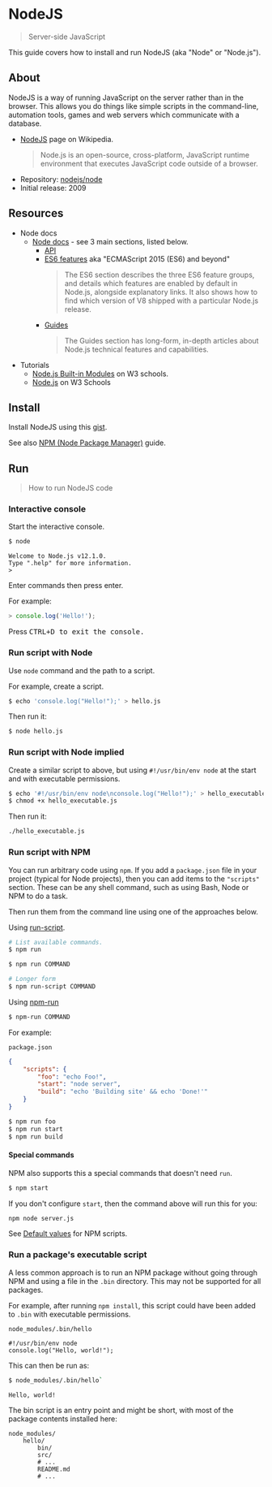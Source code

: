 # NodeJS
> Server-side JavaScript

This guide covers how to install and run NodeJS (aka "Node" or "Node.js").


## About

NodeJS is a way of running JavaScript on the server rather than in the browser. This allows you do things like simple scripts in the command-line, automation tools, games and web servers which communicate with a database.

- [NodeJS](https://en.wikipedia.org/wiki/Node.js) page on Wikipedia.
    > Node.js is an open-source, cross-platform, JavaScript runtime environment that executes JavaScript code outside of a browser.
- Repository: [nodejs/node](github.com/nodejs/node)
- Initial release: 2009


## Resources

- Node docs
    - [Node docs](https://nodejs.org/en/docs/) - see 3 main sections, listed below.
        - [API](https://nodejs.org/api/)
        - [ES6 features](https://nodejs.org/en/docs/es6/) aka "ECMAScript 2015 (ES6) and beyond"
            > The ES6 section describes the three ES6 feature groups, and details which features are enabled by default in Node.js, alongside explanatory links. It also shows how to find which version of V8 shipped with a particular Node.js release.
        - [Guides](https://nodejs.org/en/docs/guides/)
            > The Guides section has long-form, in-depth articles about Node.js technical features and capabilities.
- Tutorials
    - [Node.js Built-in Modules](https://www.w3schools.com/nodejs/ref_modules.asp) on W3 schools.
    - [Node.js](https://www.w3schools.com/nodejs/default.asp) on W3 Schools
    

## Install

Install NodeJS using this [gist](https://gist.github.com/MichaelCurrin/aa1fc56419a355972b96bce23f3bccba).

See also [NPM (Node Package Manager)](node_packages.md#npm) guide.


## Run
> How to run NodeJS code

### Interactive console

Start the interactive console.

```sh
$ node
```
```
Welcome to Node.js v12.1.0.
Type ".help" for more information.
>
```

Enter commands then press enter.

For example:

```javascript
> console.log('Hello!');
```

Press <kbd>CTRL</kdb>+<kbd>D</kbd> to exit the console.


### Run script with Node

Use `node` command and the path to a script. 

For example, create a script.

```sh
$ echo 'console.log("Hello!");' > hello.js
```

Then run it:

```sh
$ node hello.js
```

### Run script with Node implied

Create a similar script to above, but using `#!/usr/bin/env node` at the start and with executable permissions.

```sh
$ echo '#!/usr/bin/env node\nconsole.log("Hello!");' > hello_executable.js
$ chmod +x hello_executable.js
```

Then run it:

```sh
./hello_executable.js
```


### Run script with NPM

You can run arbitrary code using `npm`. If you add a `package.json` file in your project (typical for Node projects), then you can add items to the `"scripts"` section. These can be any shell command, such as using Bash, Node or NPM to do a task.


Then run them from the command line using one of the approaches below.

Using [run-script](https://docs.npmjs.com/cli/run-script).

```sh
# List available commands.
$ npm run
```

```sh
$ npm run COMMAND

# Longer form
$ npm run-script COMMAND
```

Using [npm-run](https://www.npmjs.com/package/npm-run)

```sh
$ npm-run COMMAND
```


For example:

`package.json`

```json
{
    "scripts": {
        "foo": "echo Foo!",
        "start": "node server",
        "build": "echo 'Building site' && echo 'Done!'"
    }
}
```

```sh
$ npm run foo
$ npm run start
$ npm run build
```

#### Special commands


NPM also supports this a special commands that doesn't need `run`.

```sh
$ npm start
```

If you don't configure `start`, then the command above will run this for you:

```sh
npm node server.js
```

See [Default values](https://docs.npmjs.com/misc/scripts#default-values) for NPM scripts.


### Run a package's executable script

A less common approach is to run an NPM package without going through NPM and using a file in the `.bin` directory. This may not be supported for all packages.

For example, after running `npm install`, this script could have been added to `.bin` with executable permissions.

`node_modules/.bin/hello`

```node
#!/usr/bin/env node
console.log("Hello, world!");
```

This can then be run as:

```sh
$ node_modules/.bin/hello`
```
```
Hello, world!
```

The bin script is an entry point and might be short, with most of the package contents installed here:

```
node_modules/
    hello/
        bin/
        src/
        # ...
        README.md
        # ...
```
